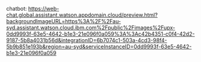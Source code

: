 chatbot:
https://web-chat.global.assistant.watson.appdomain.cloud/preview.html?backgroundImageURL=https%3A%2F%2Fau-syd.assistant.watson.cloud.ibm.com%2Fpublic%2Fimages%2Fupx-0dd9993f-63e5-4642-b1e3-21e096f0a059%3A%3Ac42b4351-c0f4-42d2-9187-5b8a4031b56d&integrationID=6b7074c1-503a-4cd3-98f4-5b9b851e193b&region=au-syd&serviceInstanceID=0dd9993f-63e5-4642-b1e3-21e096f0a059
